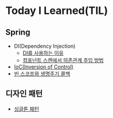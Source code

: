 # Today I Learned(TIL)
## Spring
* DI(Dependency Injection)
    + [DI를 사용하는 이유](spring/의존관계%20주입(Dependency%20Injection).md)
    + [컴포넌트 스캔에서 의존관계 주입 방법](spring/component-scan.md)
* [IoC(Inversion of Control)](spring/제어의%20역전(Inversion%20of%20Control).md)
* [빈 스코프와 생명주기 콜백](spring/빈_스코프와_생명주기_콜백.md)
## 디자인 패턴
* [싱글톤 패턴](design%20pattern/singleton-pattern.md)